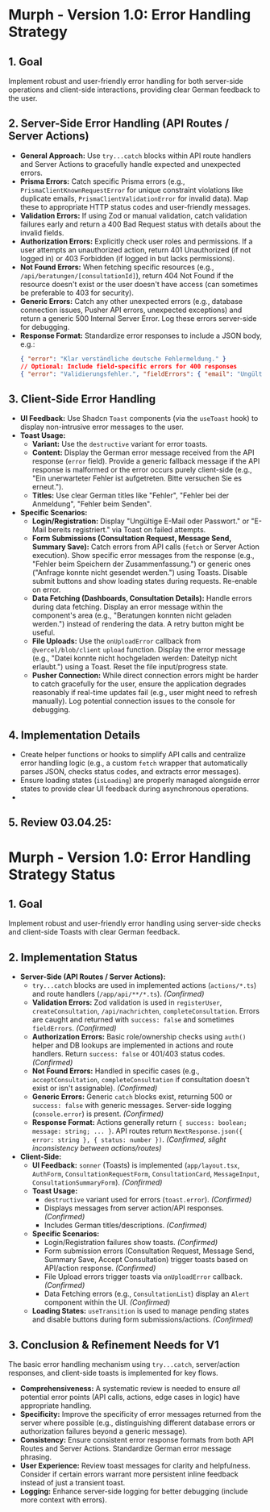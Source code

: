 # Murph - Version 1.0: Error Handling Strategy

## 1. Goal

Implement robust and user-friendly error handling for both server-side operations and client-side interactions, providing clear German feedback to the user.

## 2. Server-Side Error Handling (API Routes / Server Actions)

*   **General Approach:** Use `try...catch` blocks within API route handlers and Server Actions to gracefully handle expected and unexpected errors.
*   **Prisma Errors:** Catch specific Prisma errors (e.g., `PrismaClientKnownRequestError` for unique constraint violations like duplicate emails, `PrismaClientValidationError` for invalid data). Map these to appropriate HTTP status codes and user-friendly messages.
*   **Validation Errors:** If using Zod or manual validation, catch validation failures early and return a 400 Bad Request status with details about the invalid fields.
*   **Authorization Errors:** Explicitly check user roles and permissions. If a user attempts an unauthorized action, return 401 Unauthorized (if not logged in) or 403 Forbidden (if logged in but lacks permissions).
*   **Not Found Errors:** When fetching specific resources (e.g., `/api/beratungen/[consultationId]`), return 404 Not Found if the resource doesn't exist or the user doesn't have access (can sometimes be preferable to 403 for security).
*   **Generic Errors:** Catch any other unexpected errors (e.g., database connection issues, Pusher API errors, unexpected exceptions) and return a generic 500 Internal Server Error. Log these errors server-side for debugging.
*   **Response Format:** Standardize error responses to include a JSON body, e.g.:
    ```json
    { "error": "Klar verständliche deutsche Fehlermeldung." }
    // Optional: Include field-specific errors for 400 responses
    { "error": "Validierungsfehler.", "fieldErrors": { "email": "Ungültiges Format." } }
    ```

## 3. Client-Side Error Handling

*   **UI Feedback:** Use Shadcn `Toast` components (via the `useToast` hook) to display non-intrusive error messages to the user.
*   **Toast Usage:**
    *   **Variant:** Use the `destructive` variant for error toasts.
    *   **Content:** Display the German error message received from the API response (`error` field). Provide a generic fallback message if the API response is malformed or the error occurs purely client-side (e.g., "Ein unerwarteter Fehler ist aufgetreten. Bitte versuchen Sie es erneut.").
    *   **Titles:** Use clear German titles like "Fehler", "Fehler bei der Anmeldung", "Fehler beim Senden".
*   **Specific Scenarios:**
    *   **Login/Registration:** Display "Ungültige E-Mail oder Passwort." or "E-Mail bereits registriert." via Toast on failed attempts.
    *   **Form Submissions (Consultation Request, Message Send, Summary Save):** Catch errors from API calls (`fetch` or Server Action execution). Show specific error messages from the response (e.g., "Fehler beim Speichern der Zusammenfassung.") or generic ones ("Anfrage konnte nicht gesendet werden.") using Toasts. Disable submit buttons and show loading states during requests. Re-enable on error.
    *   **Data Fetching (Dashboards, Consultation Details):** Handle errors during data fetching. Display an error message within the component's area (e.g., "Beratungen konnten nicht geladen werden.") instead of rendering the data. A retry button might be useful.
    *   **File Uploads:** Use the `onUploadError` callback from `@vercel/blob/client` `upload` function. Display the error message (e.g., "Datei konnte nicht hochgeladen werden: Dateityp nicht erlaubt.") using a Toast. Reset the file input/progress state.
    *   **Pusher Connection:** While direct connection errors might be harder to catch gracefully for the user, ensure the application degrades reasonably if real-time updates fail (e.g., user might need to refresh manually). Log potential connection issues to the console for debugging.

## 4. Implementation Details

*   Create helper functions or hooks to simplify API calls and centralize error handling logic (e.g., a custom `fetch` wrapper that automatically parses JSON, checks status codes, and extracts error messages).
*   Ensure loading states (`isLoading`) are properly managed alongside error states to provide clear UI feedback during asynchronous operations.
*   

## 5. Review 03.04.25:

# Murph - Version 1.0: Error Handling Strategy Status

## 1. Goal

Implement robust and user-friendly error handling using server-side checks and client-side Toasts with clear German feedback.

## 2. Implementation Status

*   **Server-Side (API Routes / Server Actions):**
    *   `try...catch` blocks are used in implemented actions (`actions/*.ts`) and route handlers (`/app/api/**/*.ts`). *(Confirmed)*
    *   **Validation Errors:** Zod validation is used in `registerUser`, `createConsultation`, `/api/nachrichten`, `completeConsultation`. Errors are caught and returned with `success: false` and sometimes `fieldErrors`. *(Confirmed)*
    *   **Authorization Errors:** Basic role/ownership checks using `auth()` helper and DB lookups are implemented in actions and route handlers. Return `success: false` or 401/403 status codes. *(Confirmed)*
    *   **Not Found Errors:** Handled in specific cases (e.g., `acceptConsultation`, `completeConsultation` if consultation doesn't exist or isn't assignable). *(Confirmed)*
    *   **Generic Errors:** Generic `catch` blocks exist, returning 500 or `success: false` with generic messages. Server-side logging (`console.error`) is present. *(Confirmed)*
    *   **Response Format:** Actions generally return `{ success: boolean; message: string; ... }`. API routes return `NextResponse.json({ error: string }, { status: number })`. *(Confirmed, slight inconsistency between actions/routes)*
*   **Client-Side:**
    *   **UI Feedback:** `sonner` (Toasts) is implemented (`app/layout.tsx`, `AuthForm`, `ConsultationRequestForm`, `ConsultationCard`, `MessageInput`, `ConsultationSummaryForm`). *(Confirmed)*
    *   **Toast Usage:**
        *   `destructive` variant used for errors (`toast.error`). *(Confirmed)*
        *   Displays messages from server action/API responses. *(Confirmed)*
        *   Includes German titles/descriptions. *(Confirmed)*
    *   **Specific Scenarios:**
        *   Login/Registration failures show toasts. *(Confirmed)*
        *   Form submission errors (Consultation Request, Message Send, Summary Save, Accept Consultation) trigger toasts based on API/action response. *(Confirmed)*
        *   File Upload errors trigger toasts via `onUploadError` callback. *(Confirmed)*
        *   Data Fetching errors (e.g., `ConsultationList`) display an `Alert` component within the UI. *(Confirmed)*
    *   **Loading States:** `useTransition` is used to manage pending states and disable buttons during form submissions/actions. *(Confirmed)*

## 3. Conclusion & Refinement Needs for V1

The basic error handling mechanism using `try...catch`, server/action responses, and client-side toasts is implemented for key flows.
*   **Comprehensiveness:** A systematic review is needed to ensure *all* potential error points (API calls, actions, edge cases in logic) have appropriate handling.
*   **Specificity:** Improve the specificity of error messages returned from the server where possible (e.g., distinguishing different database errors or authorization failures beyond a generic message).
*   **Consistency:** Ensure consistent error response formats from both API Routes and Server Actions. Standardize German error message phrasing.
*   **User Experience:** Review toast messages for clarity and helpfulness. Consider if certain errors warrant more persistent inline feedback instead of just a transient toast.
*   **Logging:** Enhance server-side logging for better debugging (include more context with errors).